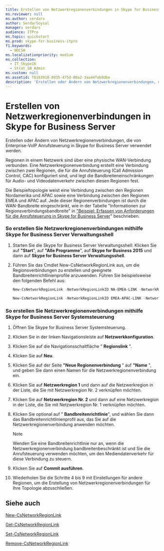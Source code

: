 ```yaml
---
title: Erstellen von Netzwerkregionenverbindungen in Skype for Business Server
ms.reviewer: null
ms.author: serdars
author: SerdarSoysal
manager: serdars
audience: ITPro
ms.topic: quickstart
ms.prod: skype-for-business-itpro
f1.keywords:
  - NOCSH
ms.localizationpriority: medium
ms.collection:
  - IT_Skype16
  - Strat_SB_Admin
ms.custom: null
ms.assetid: f8163910-8935-475d-88a2-3aa44feb9dbe
description: 'Erstellen oder Ändern von Netzwerkregionenverbindungen, die von Enterprise-VoIP Anrufsteuerung in Skype for Business Server verwendet werden.'
---
```


# <a name="create-network-region-links-in-skype-for-business-server"></a>Erstellen von Netzwerkregionenverbindungen in Skype for Business Server
 
Erstellen oder Ändern von Netzwerkregionenverbindungen, die von Enterprise-VoIP Anrufsteuerung in Skype for Business Server verwendet werden. 
  
Regionen in einem Netzwerk sind über eine physische WAN-Verbindung verbunden. Eine Netzwerkregionenverbindung erstellt eine Verbindung zwischen zwei Regionen, die für die Anrufsteuerung (Call Admission Control, CAC) konfiguriert sind, und legt die Bandbreiteneinschränkungen für Audio- und Videodatenverkehr zwischen diesen Regionen fest.
  
Die Beispieltopologie weist eine Verbindung zwischen den Regionen Nordamerika und APAC sowie eine Verbindung zwischen den Regionen EMEA und APAC auf. Jede dieser Regionenverbindungen ist durch die WAN-Bandbreite eingeschränkt, wie in der Tabelle "Informationen zur Regionsverbindungsbandbreite" in ["Beispiel: Erfassen von Anforderungen für die Anrufsteuerung in Skype for Business Server](../../plan-your-deployment/enterprise-voice-solution/example-gathering-requirements.md)" beschrieben.
  
### <a name="to-create-network-region-links-by-using-skype-for-business-server-management-shell"></a>So erstellen Sie Netzwerkregionenverbindungen mithilfe Skype for Business Server Verwaltungsshell

1. Starten Sie die Skype for Business Server Verwaltungsshell: Klicken Sie auf **"Start**", auf **"Alle Programme**", auf **Skype for Business 2015** und dann auf **Skype for Business Server Verwaltungsshell**.
    
2. Führen Sie das Cmdlet New-CsNetworkRegionLink aus, um die Regionsverbindungen zu erstellen und geeignete Bandbreitenrichtlinienprofile anzuwenden. Führen Sie beispielsweise den folgenden Befehl aus:
    
   ```powershell
   New-CsNetworkRegionLink -NetworkRegionLinkID NA-EMEA-LINK -NetworkRegionID1 NorthAmerica -NetworkRegionID2 EMEA -BWPolicyProfileID 50Mb_Link
   ```

   ```powershell
   New-CsNetworkRegionLink -NetworkRegionLinkID EMEA-APAC-LINK -NetworkRegionID1 EMEA -NetworkRegionID2 APAC -BWPolicyProfileID 25Mb_Link
   ```

### <a name="to-create-network-region-links-by-using-skype-for-business-server-control-panel"></a>So erstellen Sie Netzwerkregionenverbindungen mithilfe Skype for Business Server Systemsteuerung

1. Öffnen Sie Skype for Business Server Systemsteuerung.
    
2. Klicken Sie in der linken Navigationsleiste auf **Netzwerkkonfiguration**.
    
3. Klicken Sie auf die Navigationsschaltfläche " **Regionslink** ".
    
4. Klicken Sie auf **Neu**.
    
5. Klicken Sie auf der Seite **"Neue Regionenverbindung** " auf **"Name** ", und geben Sie dann einen Namen für die Netzwerkregionenverbindung ein.
    
6. Klicken Sie auf **Netzwerkregion 1** und dann auf die Netzwerkregion in der Liste, die Sie mit Netzwerkregion Nr. 2 verknüpfen möchten.
    
7. Klicken Sie auf **Netzwerkregion Nr. 2** und dann auf eine Netzwerkregion in der Liste, die Sie mit Netzwerkregion Nr. 1 verknüpfen möchten.
    
8. Klicken Sie optional auf " **Bandbreitenrichtlinie**", und wählen Sie dann das Bandbreitenrichtlinienprofil aus, das Sie auf die Netzwerkregionenverbindung anwenden möchten.
    
    > [!NOTE]
    > Wenden Sie eine Bandbreitenrichtlinie nur an, wenn die Netzwerkregionenverbindung bandbreitenbeschränkt ist und Sie die Anrufsteuerung verwenden möchten, um den Mediendatenverkehr für diese Verbindung zu steuern. 
  
9. Klicken Sie auf **Commit ausführen**.
    
10. Wiederholen Sie die Schritte 4 bis 9 mit Einstellungen für andere Regionen, um die Erstellung von Netzwerkregionenverbindungen für Ihre Topologie abzuschließen.
    
## <a name="see-also"></a>Siehe auch

[New-CsNetworkRegionLink](/powershell/module/skype/new-csnetworkregionlink?view=skype-ps)
  
[Get-CsNetworkRegionLink](/powershell/module/skype/get-csnetworkregionlink?view=skype-ps)
  
[Set-CsNetworkRegionLink](/powershell/module/skype/set-csnetworkregionlink?view=skype-ps)
  
[Remove-CsNetworkRegionLink](/powershell/module/skype/remove-csnetworkregionlink?view=skype-ps)